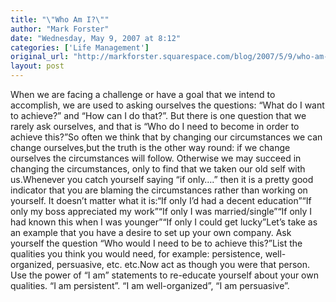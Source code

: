 ```yaml
---
title: "\"Who Am I?\""
author: "Mark Forster"
date: "Wednesday, May 9, 2007 at 8:12"
categories: ['Life Management']
original_url: "http://markforster.squarespace.com/blog/2007/5/9/who-am-i.html"
layout: post
---
```


When we are facing a challenge or have a goal that we intend to accomplish, we are used to asking ourselves the questions: “What do I want to achieve?” and “How can I do that?”. But there is one question that we rarely ask ourselves, and that is “Who do I need to become in order to achieve this?”So often we think that by changing our circumstances we can change ourselves,but the truth is the other way round: if we change ourselves the circumstances will follow. Otherwise we may succeed in changing the circumstances, only to find that we taken our old self with us.Whenever you catch yourself saying “if only….” then it is a pretty good indicator that you are blaming the circumstances rather than working on yourself. It doesn’t matter what it is:“If only I’d had a decent education”“If only my boss appreciated my work”“If only I was married/single”“If only I had known this when I was younger”“If only I could get lucky”Let’s take as an example that you have a desire to set up your own company. Ask yourself the question “Who would I need to be to achieve this?”List the qualities you think you would need, for example: persistence, well-organized, persuasive, etc. etc.Now act as though you were that person. Use the power of “I am” statements to re-educate yourself about your own qualities. “I am persistent”. “I am well-organized”, “I am persuasive”.
